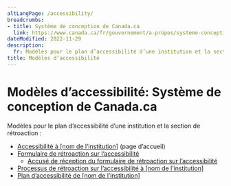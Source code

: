 ```yaml
---
altLangPage: /accessibility/
breadcrumbs:
- title: Système de conception de Canada.ca
  link: https://www.canada.ca/fr/gouvernement/a-propos/systeme-conception.html
dateModified: 2022-11-29
description: 
  fr: Modèles pour le plan d’accessibilité d’une institution et la section de rétroaction. 
title: Modèles d’accessibilité
---
```

<h1 property="name" id="wb-cont" dir="ltr"><span class="stacked"><span>Modèles d’accessibilité</span>: <span>Système de conception de Canada.ca</span></span></h1>
<p>Modèles pour le plan d’accessibilité d’une institution et la section de rétroaction :</p>
<ul>
  <li class="mrgn-tp-lg"><a href="accessibilite.html">Accessibilité à [nom de l’institution]</a> (page d’accueil)</li>
  <li><a href="formulaire-retroaction.html">Formulaire de rétroaction sur l’accessibilité</a>
    <ul>
      <li><a href="retroaction-soumission.html">Accusé de réception du formulaire de rétroaction sur l’accessibilité</a></li>
    </ul></li>
  <li><a href="processus-retroaction.html">Processus de rétroaction sur l’accessibilité à [nom de l’institution]</a></li>
  <li><a href="plan.html">Plan d’accessibilité de [nom de l’institution]</a></li>
</ul>

